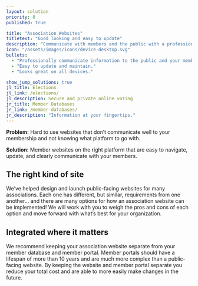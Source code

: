 ```yaml
---
layout: solution
priority: 8
published: true

title: "Association Websites"
titletext: "Good looking and easy to update"
description: "Communicate with members and the public with a professional, easy-to-update website that is fully integrated with your member database and portal."
icon: "/assets/images/icons/device-desktop.svg"
bullets:
  - "Professionally communicate information to the public and your membership."
  - "Easy to update and maintain."
  - "Looks great on all devices."

show_jump_solutions: true
jl_title: Elections
jl_link: /elections/
jl_description: Secure and private online voting
jr_title: Member Databases
jr_link: /member-databases/
jr_description: "Information at your fingertips."
---
```


**Problem:** Hard to use websites that don’t communicate well to your membership and not knowing what platform to go with.

**Solution:** Member websites on the right platform that are easy to navigate, update, and clearly communicate with your members.

## The right kind of site

We’ve helped design and launch public-facing websites for many associations. Each one has different, but similar, requirements from one another... and there are many options for how an association website can be implemented! We will work with you to weigh the pros and cons of each option and move forward with what’s best for your organization.

## Integrated where it matters

We recommend keeping your association website separate from your member database and member portal. Member portals should have a lifespan of more than 10 years and are much more complex than a public-facing website. By keeping the website and member portal separate you reduce your total cost and are able to more easily make changes in the future.
